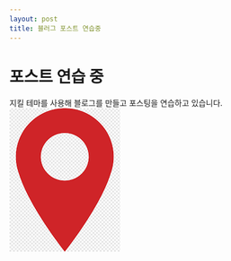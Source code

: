 ```yaml
---
layout: post
title: 블러그 포스트 연습중
---
```


# 포스트 연습 중
지킬 테마를 사용해 블로그를 만들고 포스팅을 연습하고 있습니다.
![핑 이미지](/images/ping.png)

